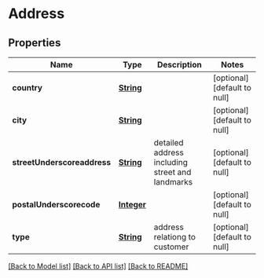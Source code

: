 # Address
## Properties

Name | Type | Description | Notes
------------ | ------------- | ------------- | -------------
**country** | [**String**](string.md) |  | [optional] [default to null]
**city** | [**String**](string.md) |  | [optional] [default to null]
**streetUnderscoreaddress** | [**String**](string.md) | detailed address including street and landmarks | [optional] [default to null]
**postalUnderscorecode** | [**Integer**](integer.md) |  | [optional] [default to null]
**type** | [**String**](string.md) | address relationg to customer | [optional] [default to null]

[[Back to Model list]](../README.md#documentation-for-models) [[Back to API list]](../README.md#documentation-for-api-endpoints) [[Back to README]](../README.md)


